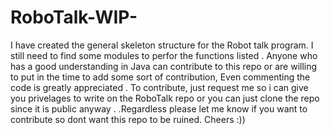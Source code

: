 # RoboTalk-WIP-

I have created  the general skeleton structure for the Robot talk program. I still need to find some modules to perfor  the functions listed . Anyone who has a good understanding in Java can contribute to this repo or are willing to put in the time to add some sort of contribution, Even commenting the code is greatly appreciated . To contribute, just request me so i can give you privelages to write on the RoboTalk repo or you can just clone the repo since it is public anyway . .Regardless please let me know if you want to contribute so dont want this repo to be ruined. Cheers :))




